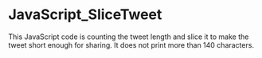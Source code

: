 # JavaScript_SliceTweet
This JavaScript code is counting the tweet length and slice it to make the tweet short enough for sharing. It does not print more than 140 characters.
